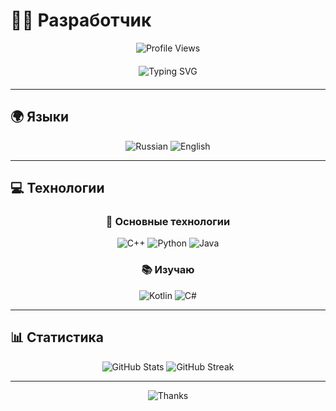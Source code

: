 # 👨‍💻 Разработчик

<div align="center">
  
  ![Profile Views](https://komarev.com/ghpvc/?username=your-username&color=blue&style=flat-square)
  
  <div style="display: flex; justify-content: center; align-items: center; gap: 20px; margin: 20px 0;">
    <img src="https://readme-typing-svg.herokuapp.com?font=Fira+Code&weight=500&size=28&pause=1000&color=4F46E5&center=true&vCenter=true&width=435&height=50&lines=Hello+World!+%F0%9F%91%8B;Welcome+to+my+profile+%F0%9F%8C%9F" alt="Typing SVG" />
  </div>

</div>

---

## 🌍 Языки

<div align="center">
  
  <img src="https://img.shields.io/badge/Russian-100%25-10B981?style=for-the-badge&logo=google-translate&logoColor=white" alt="Russian" />
  
  <img src="https://img.shields.io/badge/English-75%25-3B82F6?style=for-the-badge&logo=google-translate&logoColor=white" alt="English" />

</div>

---

## 💻 Технологии

<div align="center">
  
  ### 🚀 Основные технологии
  
  <img src="https://img.shields.io/badge/C%2B%2B-00599C?style=for-the-badge&logo=c%2B%2B&logoColor=white" alt="C++" />
  
  <img src="https://img.shields.io/badge/Python-3776AB?style=for-the-badge&logo=python&logoColor=white" alt="Python" />
  
  <img src="https://img.shields.io/badge/Java-ED8B00?style=for-the-badge&logo=openjdk&logoColor=white" alt="Java" />
  
  ### 📚 Изучаю
  
  <img src="https://img.shields.io/badge/Kotlin-7F52FF?style=for-the-badge&logo=kotlin&logoColor=white" alt="Kotlin" />
  
  <img src="https://img.shields.io/badge/C%23-239120?style=for-the-badge&logo=c-sharp&logoColor=white" alt="C#" />

</div>

---

## 📊 Статистика

<div align="center">
  
  <img src="https://github-readme-stats.vercel.app/api?username=your-username&show_icons=true&theme=radical&hide_border=true&bg_color=0D1117&title_color=4F46E5&text_color=FFFFFF&icon_color=4F46E5" alt="GitHub Stats" />
  
  <img src="https://github-readme-streak-stats.herokuapp.com/?user=your-username&theme=radical&hide_border=true&background=0D1117&stroke=4F46E5&ring=4F46E5&fire=4F46E5&currStreakNum=FFFFFF&currStreakLabel=4F46E5&sideNums=FFFFFF&sideLabels=4F46E5&dates=FFFFFF" alt="GitHub Streak" />
  
</div>

---

<div align="center">
  
  <img src="https://readme-typing-svg.herokuapp.com?font=Fira+Code&weight=500&size=18&pause=2000&color=6B7280&center=true&vCenter=true&width=400&height=25&lines=Thanks+for+visiting!+%F0%9F%92%96" alt="Thanks" />
  
</div> 
